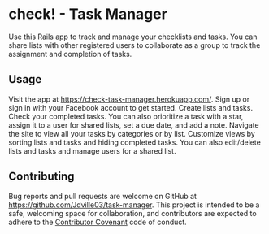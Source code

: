 # check! - Task Manager

Use this Rails app to track and manage your checklists and tasks. You can share lists with other registered users to collaborate as a group to track the assignment and completion of tasks.

## Usage

Visit the app at https://check-task-manager.herokuapp.com/. Sign up or sign in with your Facebook account to get started. Create lists and tasks. Check your completed tasks. You can also prioritize a task with a star, assign it to a user for shared lists, set a due date, and add a note. Navigate the site to view all your tasks by categories or by list. Customize views by sorting lists and tasks and hiding completed tasks. You can also edit/delete lists and tasks and manage users for a shared list.

## Contributing

Bug reports and pull requests are welcome on GitHub at https://github.com/Jdville03/task-manager. This project is intended to be a safe, welcoming space for collaboration, and contributors are expected to adhere to the [Contributor Covenant](http://contributor-covenant.org) code of conduct.
